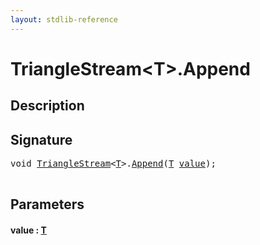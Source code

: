 ```yaml
---
layout: stdlib-reference
---
```


# TriangleStream\<T\>\.Append

## Description





## Signature 

<pre>
<span class="code_keyword">void</span> <a href="index.html" class="code_type">TriangleStream</a>&lt;<a href="index.html#typeparam-T" class="code_type">T</a>&gt;.<a href="append-0.html">Append</a>(<a href="index.html#typeparam-T" class="code_type">T</a> <a href="append-0.html#decl-value" class="code_param">value</a>);

</pre>

## Parameters

####  <a id="decl-value"></a>value  : [T](index#typeparam-T)

